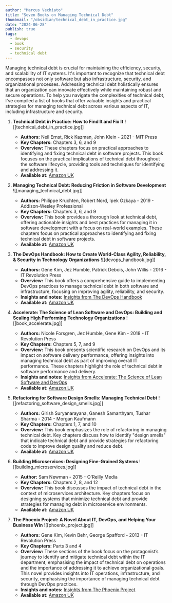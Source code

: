 ```yaml
---
author: "Marcus Vechiato"
title: "Seven Books on Managing Technical Debt"
thumbnail: "/obsidian/technical_debt_in_practice.jpg"
date: "2024-06-28"
publish: true
tags: 
  - devops
  - book
  - security
  - technical debt
--- 
```

Managing technical debt is crucial for maintaining the efficiency, security, and scalability of IT systems. It's important to recognize that technical debt encompasses not only software but also infrastructure, security, and organizational processes. Addressing technical debt holistically ensures that an organization can innovate effectively while maintaining robust and secure operations. To help you navigate the complexities of technical debt, I've compiled a list of  books that offer valuable insights and practical strategies for managing technical debt across various aspects of IT, including infrastructure and security.

1. **Technical Debt in Practice: How to Find It and Fix It**
   ![[technical_debt_in_practice.jpg]]
   - **Authors:** Neil Ernst, Rick Kazman, John Klein - 2021 - MIT Press
   - **Key Chapters:** Chapters 3, 6, and 9
   - **Overview:** These chapters focus on practical approaches to identifying and fixing technical debt in software projects. This book focuses on the practical implications of technical debt throughout the software lifecycle, providing tools and techniques for identifying and addressing it.
   - **Available at:** [Amazon UK](https://www.amazon.co.uk/Technical-Debt-Practice-Find-Fix/dp/0262045693)

2. **Managing Technical Debt: Reducing Friction in Software Development**
   ![[managing_technical_debt.jpg]]
   - **Authors:** Philippe Kruchten, Robert Nord, Ipek Ozkaya - 2019 - Addison-Wesley Professional
   - **Key Chapters:** Chapters 3, 6, and 9
   - **Overview:** This book provides a thorough look at technical debt, offering actionable insights and best practices for managing it in software development with a focus on real-world examples. These chapters focus on practical approaches to identifying and fixing technical debt in software projects.
   - **Available at:** [Amazon UK](https://www.amazon.co.uk/Managing-Technical-Debt-Software-Engineering/dp/013564593X)

3. **The DevOps Handbook: How to Create World-Class Agility, Reliability, & Security in Technology Organizations**
   ![[devops_handbook.jpg]]
   - **Authors:** Gene Kim, Jez Humble, Patrick Debois, John Willis - 2016 - IT Revolution Press
   - **Overview:** This book offers a comprehensive guide to implementing DevOps practices to manage technical debt in both software and infrastructure, focusing on improving agility, reliability, and security.
   - **Insights and notes:** [Insights from The DevOps Handbook](../book-the-devops-handbook/)
   - **Available at:** [Amazon UK](https://www.amazon.co.uk/DevOps-Handbook-World-Class-Reliability-Organizations/dp/1942788002)

4. **Accelerate: The Science of Lean Software and DevOps: Building and Scaling High Performing Technology Organizations** 
   ![[book_accelerate.jpg]]
   - **Authors:** Nicole Forsgren, Jez Humble, Gene Kim - 2018 - IT Revolution Press
   - **Key Chapters:** Chapters 5, 7, and 9
   - **Overview:** This book presents scientific research on DevOps and its impact on software delivery performance, offering insights into managing technical debt as part of improving overall IT performance. These chapters highlight the role of technical debt in software performance and delivery.
   - **Insights and notes:** [Insights from Accelerate: The Science of Lean Software and DevOps](../book-accelerate/)
   - **Available at:** [Amazon UK](https://www.amazon.co.uk/Accelerate-Software-Performing-Technology-Organizations/dp/1942788339)

5. **Refactoring for Software Design Smells: Managing Technical Debt**
   ![[refactoring_software_design_smells.jpg]]
   - **Authors:** Girish Suryanarayana, Ganesh Samarthyam, Tushar Sharma - 2014 - Morgan Kaufmann
   - **Key Chapters:** Chapters 1, 7, and 10
   - **Overview:** This book emphasizes the role of refactoring in managing technical debt. Key chapters discuss how to identify "design smells" that indicate technical debt and provide strategies for refactoring code to improve design quality and reduce debt.
   - **Available at:** [Amazon UK](https://www.amazon.co.uk/Refactoring-Software-Design-Smells-Managing/dp/0128013974)

6. **Building Microservices: Designing Fine-Grained Systems**
   ![[building_microservices.jpg]]
   - **Author:** Sam Newman - 2015 - O'Reilly Media
   - **Key Chapters:** Chapters 2, 8, and 12
   - **Overview:** This book discusses the impact of technical debt in the context of microservices architecture. Key chapters focus on designing systems that minimize technical debt and provide strategies for managing debt in microservice environments.
   - **Available at:** [Amazon UK](https://www.amazon.co.uk/Building-Microservices-Sam-Newman/dp/1491950358)

7. **The Phoenix Project: A Novel About IT, DevOps, and Helping Your Business Win**
   ![[phoenix_project.jpg]]
   - **Authors:** Gene Kim, Kevin Behr, George Spafford - 2013 - IT Revolution Press
   - **Key Chapters:** Parts 3 and 4
   - **Overview:** These sections of the book focus on the protagonist’s journey to identify and mitigate technical debt within the IT department, emphasising the impact of technical debt on operations and the importance of addressing it to achieve organizational goals. This novel provides insights into IT operations, infrastructure, and security, emphasising the importance of managing technical debt through DevOps practices.
   - **Insights and notes:** [Insights from The Phoenix Project](../book-the-phoenix-project/) 
   - **Available at:** [Amazon UK](https://www.amazon.co.uk/Phoenix-Project-DevOps-Helping-Business/dp/1942788290)
